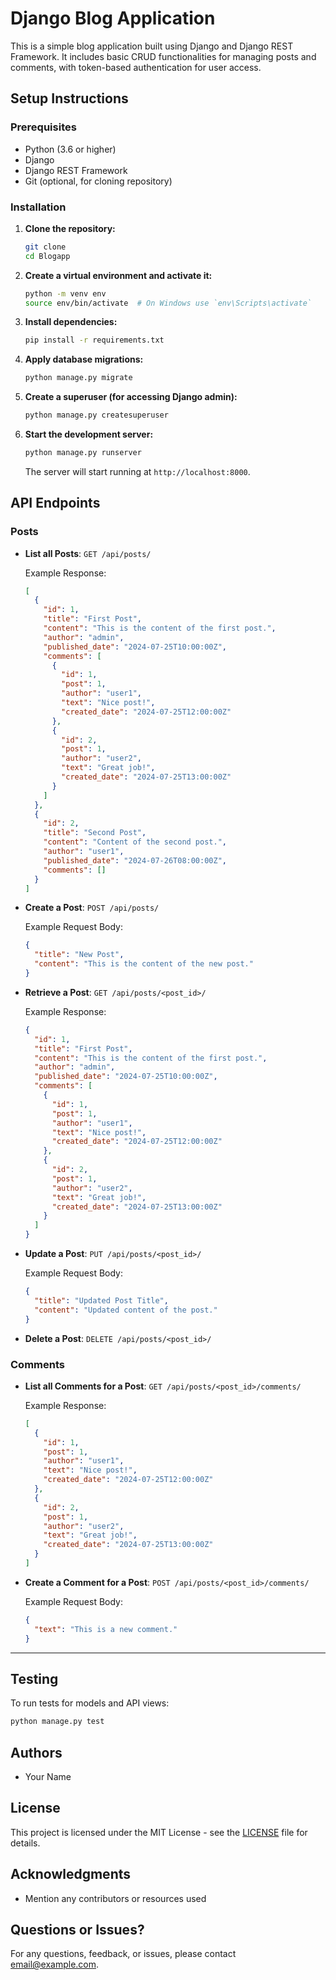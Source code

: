 # Django Blog Application

This is a simple blog application built using Django and Django REST Framework. It includes basic CRUD functionalities for managing posts and comments, with token-based authentication for user access.

## Setup Instructions

### Prerequisites

- Python (3.6 or higher)
- Django
- Django REST Framework
- Git (optional, for cloning repository)

### Installation

1. **Clone the repository:**

   ```bash
   git clone 
   cd Blogapp
   ```

2. **Create a virtual environment and activate it:**

   ```bash
   python -m venv env
   source env/bin/activate  # On Windows use `env\Scripts\activate`
   ```

3. **Install dependencies:**

   ```bash
   pip install -r requirements.txt
   ```

4. **Apply database migrations:**

   ```bash
   python manage.py migrate
   ```

5. **Create a superuser (for accessing Django admin):**

   ```bash
   python manage.py createsuperuser
   ```

6. **Start the development server:**

   ```bash
   python manage.py runserver
   ```

   The server will start running at `http://localhost:8000`.

## API Endpoints

### Posts

- **List all Posts**: `GET /api/posts/`

  Example Response:
  ```json
  [
    {
      "id": 1,
      "title": "First Post",
      "content": "This is the content of the first post.",
      "author": "admin",
      "published_date": "2024-07-25T10:00:00Z",
      "comments": [
        {
          "id": 1,
          "post": 1,
          "author": "user1",
          "text": "Nice post!",
          "created_date": "2024-07-25T12:00:00Z"
        },
        {
          "id": 2,
          "post": 1,
          "author": "user2",
          "text": "Great job!",
          "created_date": "2024-07-25T13:00:00Z"
        }
      ]
    },
    {
      "id": 2,
      "title": "Second Post",
      "content": "Content of the second post.",
      "author": "user1",
      "published_date": "2024-07-26T08:00:00Z",
      "comments": []
    }
  ]
  ```

- **Create a Post**: `POST /api/posts/`

  Example Request Body:
  ```json
  {
    "title": "New Post",
    "content": "This is the content of the new post."
  }
  ```

- **Retrieve a Post**: `GET /api/posts/<post_id>/`

  Example Response:
  ```json
  {
    "id": 1,
    "title": "First Post",
    "content": "This is the content of the first post.",
    "author": "admin",
    "published_date": "2024-07-25T10:00:00Z",
    "comments": [
      {
        "id": 1,
        "post": 1,
        "author": "user1",
        "text": "Nice post!",
        "created_date": "2024-07-25T12:00:00Z"
      },
      {
        "id": 2,
        "post": 1,
        "author": "user2",
        "text": "Great job!",
        "created_date": "2024-07-25T13:00:00Z"
      }
    ]
  }
  ```

- **Update a Post**: `PUT /api/posts/<post_id>/`

  Example Request Body:
  ```json
  {
    "title": "Updated Post Title",
    "content": "Updated content of the post."
  }
  ```

- **Delete a Post**: `DELETE /api/posts/<post_id>/`

### Comments

- **List all Comments for a Post**: `GET /api/posts/<post_id>/comments/`

  Example Response:
  ```json
  [
    {
      "id": 1,
      "post": 1,
      "author": "user1",
      "text": "Nice post!",
      "created_date": "2024-07-25T12:00:00Z"
    },
    {
      "id": 2,
      "post": 1,
      "author": "user2",
      "text": "Great job!",
      "created_date": "2024-07-25T13:00:00Z"
    }
  ]
  ```

- **Create a Comment for a Post**: `POST /api/posts/<post_id>/comments/`

  Example Request Body:
  ```json
  {
    "text": "This is a new comment."
  }
  ```

---

## Testing

To run tests for models and API views:

```bash
python manage.py test
```

## Authors

- Your Name

## License

This project is licensed under the MIT License - see the [LICENSE](LICENSE) file for details.

## Acknowledgments

- Mention any contributors or resources used

## Questions or Issues?

For any questions, feedback, or issues, please contact [email@example.com](mailto:email@example.com).

